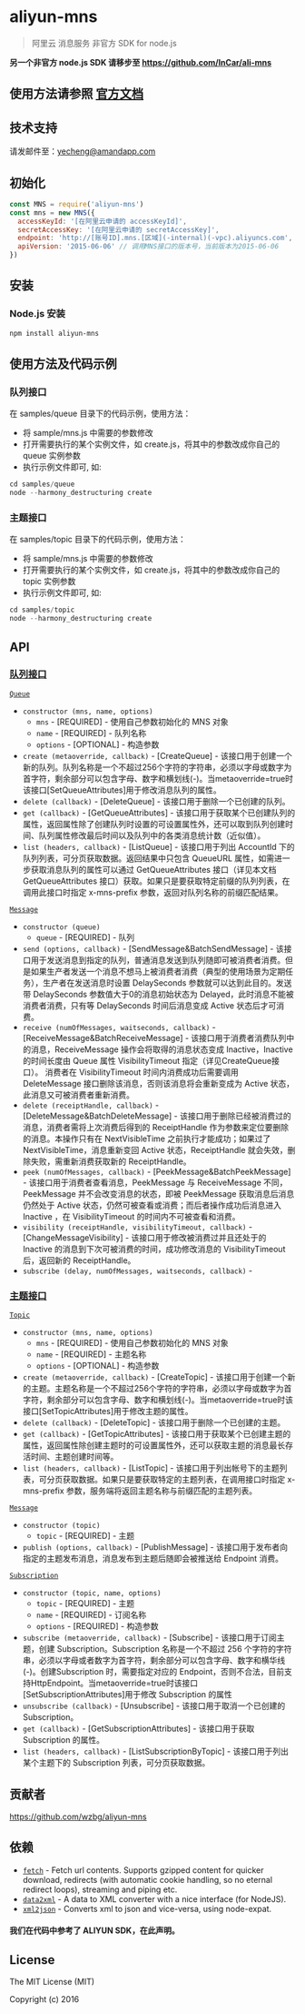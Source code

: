 # aliyun-mns

> 阿里云 消息服务 非官方 SDK for node.js

**另一个非官方 node.js SDK 请移步至 https://github.com/InCar/ali-mns**

## 使用方法请参照 [官方文档](https://help.aliyun.com/document_detail/mns/api_reference/intro/intro.html)

## 技术支持
请发邮件至：yecheng@amandapp.com

## 初始化
```javascript
const MNS = require('aliyun-mns')
const mns = new MNS({
  accessKeyId: '[在阿里云申请的 accessKeyId]',
  secretAccessKey: '[在阿里云申请的 secretAccessKey]',
  endpoint: 'http://[账号ID].mns.[区域](-internal)(-vpc).aliyuncs.com',
  apiVersion: '2015-06-06' // 调用MNS接口的版本号，当前版本为2015-06-06
})
```

## 安装
### Node.js 安装
```sh
npm install aliyun-mns
```

## 使用方法及代码示例
### 队列接口
在 samples/queue 目录下的代码示例，使用方法：
 - 将 sample/mns.js 中需要的参数修改
 - 打开需要执行的某个实例文件，如 create.js，将其中的参数改成你自己的 queue 实例参数
 - 执行示例文件即可, 如:

 ```javascript
 cd samples/queue
 node --harmony_destructuring create
 ```

### 主题接口
在 samples/topic 目录下的代码示例，使用方法：
 - 将 sample/mns.js 中需要的参数修改
 - 打开需要执行的某个实例文件，如 create.js，将其中的参数改成你自己的 topic 实例参数
 - 执行示例文件即可, 如:

 ```javascript
 cd samples/topic
 node --harmony_destructuring create
 ```

## API
### [队列接口](https://help.aliyun.com/document_detail/mns/api_reference/queue_api_spec/restful_api_intro.html)
[`Queue`](https://help.aliyun.com/document_detail/mns/api_reference/queue_api_spec/queue_operation.html)
  * `constructor (mns, name, options)`
    * `mns` - [REQUIRED] - 使用自己参数初始化的 MNS 对象
    * `name` - [REQUIRED] - 队列名称
    * `options` - [OPTIONAL] - 构造参数
  * `create (metaoverride, callback)` - [CreateQueue] - 该接口用于创建一个新的队列。队列名称是一个不超过256个字符的字符串，必须以字母或数字为首字符，剩余部分可以包含字母、数字和横划线(-)。当metaoverride=true时该接口[SetQueueAttributes]用于修改消息队列的属性。
  * `delete (callback)` - [DeleteQueue] - 该接口用于删除一个已创建的队列。
  * `get (callback)` - [GetQueueAttributes] - 该接口用于获取某个已创建队列的属性，返回属性除了创建队列时设置的可设置属性外，还可以取到队列创建时间、队列属性修改最后时间以及队列中的各类消息统计数（近似值）。
  * `list (headers, callback)` - [ListQueue] - 该接口用于列出 AccountId 下的队列列表，可分页获取数据。返回结果中只包含 QueueURL 属性，如需进一步获取消息队列的属性可以通过 GetQueueAttributes 接口（详见本文档 GetQueueAttributes 接口）获取。如果只是要获取特定前缀的队列列表，在调用此接口时指定 x-mns-prefix 参数，返回对队列名称的前缀匹配结果。

[`Message`](https://help.aliyun.com/document_detail/mns/api_reference/queue_api_spec/message_operation.html)
  * `constructor (queue)`
    * `queue` - [REQUIRED] - 队列
  * `send (options, callback)` - [SendMessage&BatchSendMessage] - 该接口用于发送消息到指定的队列，普通消息发送到队列随即可被消费者消费。但是如果生产者发送一个消息不想马上被消费者消费（典型的使用场景为定期任务），生产者在发送消息时设置 DelaySeconds 参数就可以达到此目的。发送带 DelaySeconds 参数值大于0的消息初始状态为 Delayed，此时消息不能被消费者消费，只有等 DelaySeconds 时间后消息变成 Active 状态后才可消费。
  * `receive (numOfMessages, waitseconds, callback)` - [ReceiveMessage&BatchReceiveMessage] - 该接口用于消费者消费队列中的消息，ReceiveMessage 操作会将取得的消息状态变成 Inactive，Inactive 的时间长度由 Queue 属性 VisibilityTimeout 指定（详见CreateQueue接口）。 消费者在 VisibilityTimeout 时间内消费成功后需要调用 DeleteMessage 接口删除该消息，否则该消息将会重新变成为 Active 状态，此消息又可被消费者重新消费。
  * `delete (receiptHandle, callback)` - [DeleteMessage&BatchDeleteMessage] - 该接口用于删除已经被消费过的消息，消费者需将上次消费后得到的 ReceiptHandle 作为参数来定位要删除的消息。本操作只有在 NextVisibleTime 之前执行才能成功；如果过了 NextVisibleTime，消息重新变回 Active 状态，ReceiptHandle 就会失效，删除失败，需重新消费获取新的 ReceiptHandle。
  * `peek (numOfMessages, callback)` - [PeekMessage&BatchPeekMessage] - 该接口用于消费者查看消息，PeekMessage 与 ReceiveMessage 不同，PeekMessage 并不会改变消息的状态，即被 PeekMessage 获取消息后消息仍然处于 Active 状态，仍然可被查看或消费；而后者操作成功后消息进入 Inactive ，在 VisibilityTimeout 的时间内不可被查看和消费。
  * `visibility (receiptHandle, visibilityTimeout, callback)` - [ChangeMessageVisibility] - 该接口用于修改被消费过并且还处于的 Inactive 的消息到下次可被消费的时间，成功修改消息的 VisibilityTimeout 后，返回新的 ReceiptHandle。
  * `subscribe (delay, numOfMessages, waitseconds, callback)` - 

### [主题接口](https://help.aliyun.com/document_detail/mns/api_reference/topic_api_spec/restful_api_intro.html)
[`Topic`](https://help.aliyun.com/document_detail/mns/api_reference/topic_api_spec/topic_operation.html)
  * `constructor (mns, name, options)`
    * `mns` - [REQUIRED] - 使用自己参数初始化的 MNS 对象
    * `name` - [REQUIRED] - 主题名称
    * `options` - [OPTIONAL] - 构造参数
  * `create (metaoverride, callback)` - [CreateTopic] - 该接口用于创建一个新的主题。主题名称是一个不超过256个字符的字符串，必须以字母或数字为首字符，剩余部分可以包含字母、数字和横划线(-)。当metaoverride=true时该接口[SetTopicAttributes]用于修改主题的属性。
  * `delete (callback)` - [DeleteTopic] - 该接口用于删除一个已创建的主题。
  * `get (callback)` - [GetTopicAttributes] - 该接口用于获取某个已创建主题的属性，返回属性除创建主题时的可设置属性外，还可以获取主题的消息最长存活时间、主题创建时间等。
  * `list (headers, callback)` - [ListTopic] - 该接口用于列出帐号下的主题列表，可分页获取数据。如果只是要获取特定的主题列表，在调用接口时指定 x-mns-prefix 参数，服务端将返回主题名称与前缀匹配的主题列表。

[`Message`](https://help.aliyun.com/document_detail/mns/api_reference/topic_api_spec/message_operation.html)
  * `constructor (topic)`
    * `topic` - [REQUIRED] - 主题
  * `publish (options, callback)` - [PublishMessage] - 该接口用于发布者向指定的主题发布消息，消息发布到主题后随即会被推送给 Endpoint 消费。

[`Subscription`](https://help.aliyun.com/document_detail/mns/api_reference/topic_api_spec/subscription_operation.html)
  * `constructor (topic, name, options)`
    * `topic` - [REQUIRED] - 主题
    * `name` - [REQUIRED] - 订阅名称
    * `options` - [REQUIRED] - 构造参数
  * `subscribe (metaoverride, callback)` - [Subscribe] - 该接口用于订阅主题，创建 Subscription。Subscription 名称是一个不超过 256 个字符的字符串，必须以字母或者数字为首字符，剩余部分可以包含字母、数字和横华线(-)。创建Subscription 时，需要指定对应的 Endpoint，否则不合法，目前支持HttpEndpoint。当metaoverride=true时该接口[SetSubscriptionAttributes]用于修改 Subscription 的属性
  * `unsubscribe (callback)` - [Unsubscribe] - 该接口用于取消一个已创建的 Subscription。
  * `get (callback)` - [GetSubscriptionAttributes] - 该接口用于获取 Subscription 的属性。
  * `list (headers, callback)` - [ListSubscriptionByTopic] - 该接口用于列出某个主题下的 Subscription 列表，可分页获取数据。

## 贡献者

https://github.com/wzbg/aliyun-mns

## 依赖
- [`fetch`](https://www.npmjs.com/package/fetch) - Fetch url contents. Supports gzipped content for quicker download, redirects (with automatic cookie handling, so no eternal redirect loops), streaming and piping etc.
- [`data2xml`](https://www.npmjs.com/package/data2xml) - A data to XML converter with a nice interface (for NodeJS).
- [`xml2json`](https://www.npmjs.com/package/xml2json) - Converts xml to json and vice-versa, using node-expat.

#### 我们在代码中参考了 ALIYUN SDK，在此声明。

## License
The MIT License (MIT)

Copyright (c) 2016